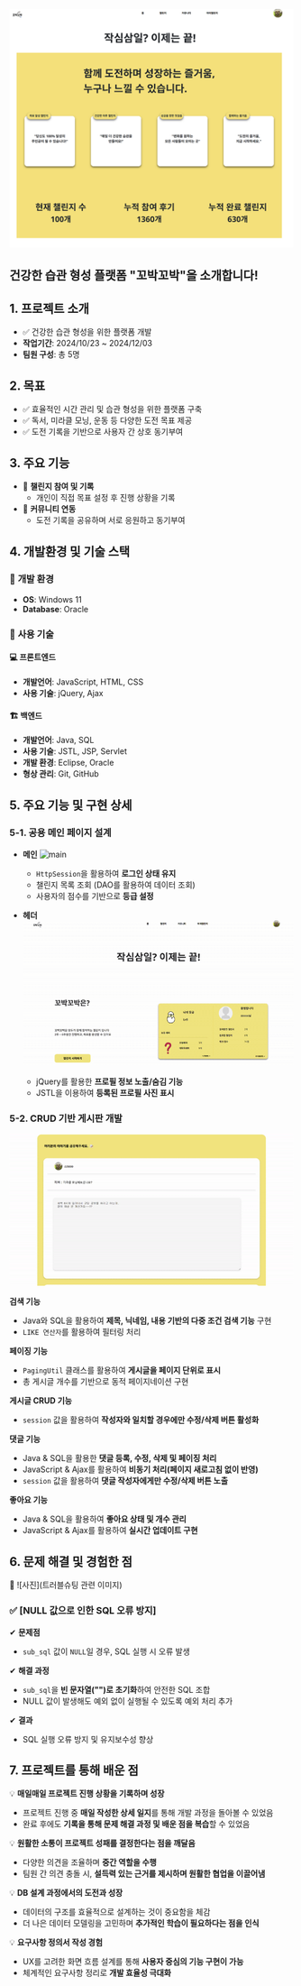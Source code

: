

![메인 화면](images/main.png)

## 건강한 습관 형성 플랫폼 "꼬박꼬박"을 소개합니다!

## 1. 프로젝트 소개  
- ✅ 건강한 습관 형성을 위한 플랫폼 개발  
- **작업기간**: 2024/10/23 ~ 2024/12/03  
- **팀원 구성**: 총 5명  



## 2. 목표  
- ✅ 효율적인 시간 관리 및 습관 형성을 위한 플랫폼 구축  
- ✅ 독서, 미라클 모닝, 운동 등 다양한 도전 목표 제공  
- ✅ 도전 기록을 기반으로 사용자 간 상호 동기부여  



## 3. 주요 기능  
- 📌 **챌린지 참여 및 기록**  
  - 개인이 직접 목표 설정 후 진행 상황을 기록  
- 📌 **커뮤니티 연동**  
  - 도전 기록을 공유하며 서로 응원하고 동기부여  



## 4. 개발환경 및 기술 스택  

### 🔹 **개발 환경**  
- **OS**: Windows 11  
- **Database**: Oracle  

### 🔹 **사용 기술**  

#### 💻 **프론트엔드**  
- **개발언어**: JavaScript, HTML, CSS  
- **사용 기술**: jQuery, Ajax  

#### 🏗 **백엔드**  
- **개발언어**: Java, SQL  
- **사용 기술**: JSTL, JSP, Servlet  
- **개발 환경**: Eclipse, Oracle  
- **형상 관리**: Git, GitHub  



## 5. 주요 기능 및 구현 상세  

### 5-1. 공용 메인 페이지 설계   
- **메인**
  ![main](https://github.com/704hj/ChallengeWithMe/blob/main/images/main.gif?raw=true)
  - `HttpSession`을 활용하여 **로그인 상태 유지**  
  - 챌린지 목록 조회 (DAO를 활용하여 데이터 조회)  
  - 사용자의 점수를 기반으로 **등급 설정**
 
    
- **헤더**
    ![header](https://github.com/704hj/ChallengeWithMe/blob/main/images/header.gif?raw=true)
  - jQuery를 활용한 **프로필 정보 노출/숨김 기능**  
  - JSTL을 이용하여 **등록된 프로필 사진 표시**  

 



### 5-2. CRUD 기반 게시판 개발  
![community](https://github.com/704hj/ChallengeWithMe/blob/main/images/comm.gif?raw=true)

**검색 기능**  
- Java와 SQL을 활용하여 **제목, 닉네임, 내용 기반의 다중 조건 검색 기능** 구현  
- `LIKE 연산자`를 활용하여 필터링 처리  

**페이징 기능**  
- `PagingUtil` 클래스를 활용하여 **게시글을 페이지 단위로 표시**  
- 총 게시글 개수를 기반으로 동적 페이지네이션 구현  

**게시글 CRUD 기능**  
- `session` 값을 활용하여 **작성자와 일치할 경우에만 수정/삭제 버튼 활성화**  

**댓글 기능**  
- Java & SQL을 활용한 **댓글 등록, 수정, 삭제 및 페이징 처리**  
- JavaScript & Ajax를 활용하여 **비동기 처리(페이지 새로고침 없이 반영)**  
- `session` 값을 활용하여 **댓글 작성자에게만 수정/삭제 버튼 노출**  

**좋아요 기능**  
- Java & SQL을 활용하여 **좋아요 상태 및 개수 관리**  
- JavaScript & Ajax를 활용하여 **실시간 업데이트 구현**  



## 6. 문제 해결 및 경험한 점  
📍 ![사진](트러블슈팅 관련 이미지)  

### ✅ [NULL 값으로 인한 SQL 오류 방지]  
✔ **문제점**  
- `sub_sql` 값이 `NULL`일 경우, SQL 실행 시 오류 발생  

✔ **해결 과정**  
- `sub_sql`을 **빈 문자열("")로 초기화**하여 안전한 SQL 조합  
- NULL 값이 발생해도 예외 없이 실행될 수 있도록 예외 처리 추가  

✔ **결과**  
- SQL 실행 오류 방지 및 유지보수성 향상  


## 7. 프로젝트를 통해 배운 점  

💡 **매일매일 프로젝트 진행 상황을 기록하며 성장**  
- 프로젝트 진행 중 **매일 작성한 상세 일지**를 통해 개발 과정을 돌아볼 수 있었음  
- 완료 후에도 **기록을 통해 문제 해결 과정 및 배운 점을 복습**할 수 있었음  

💡 **원활한 소통이 프로젝트 성패를 결정한다는 점을 깨달음**  
- 다양한 의견을 조율하며 **중간 역할을 수행**  
- 팀원 간 의견 충돌 시, **설득력 있는 근거를 제시하며 원활한 협업을 이끌어냄**  

💡 **DB 설계 과정에서의 도전과 성장**  
- 데이터의 구조를 효율적으로 설계하는 것이 중요함을 체감  
- 더 나은 데이터 모델링을 고민하며 **추가적인 학습이 필요하다는 점을 인식**  

💡 **요구사항 정의서 작성 경험**  
- UX를 고려한 화면 흐름 설계를 통해 **사용자 중심의 기능 구현이 가능**  
- 체계적인 요구사항 정리로 **개발 효율성 극대화**  

